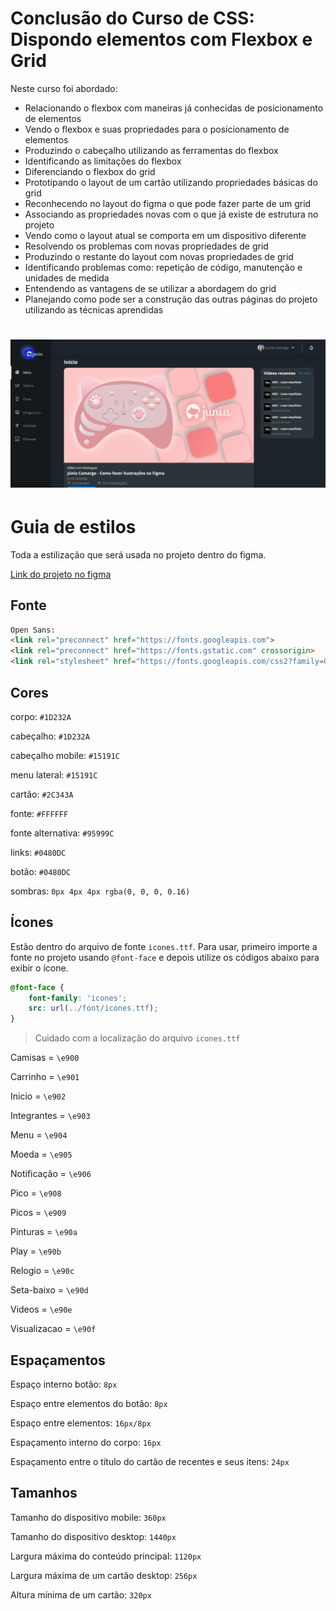 # Conclusão do Curso de CSS: Dispondo elementos com Flexbox e Grid

Neste curso foi abordado:

- Relacionando o flexbox com maneiras já conhecidas de posicionamento de elementos
- Vendo o flexbox e suas propriedades para o posicionamento de elementos
- Produzindo o cabeçalho utilizando as ferramentas do flexbox
- Identificando as limitações do flexbox
- Diferenciando o flexbox do grid
- Prototipando o layout de um cartão utilizando propriedades básicas do grid
- Reconhecendo no layout do figma o que pode fazer parte de um grid
- Associando as propriedades novas com o que já existe de estrutura no projeto
- Vendo como o layout atual se comporta em um dispositivo diferente
- Resolvendo os problemas com novas propriedades de grid
- Produzindo o restante do layout com novas propriedades de grid
- Identificando problemas como: repetição de código, manutenção e unidades de medida
- Entendendo as vantagens de se utilizar a abordagem do grid
- Planejando como pode ser a construção das outras páginas do projeto utilizando as técnicas aprendidas

<h1>
    <img width="965px" src="https://github.com/juniatech/FLEXBOX-GRID/blob/main/flexboxegrid-final.jpeg">
</h1>

# Guia de estilos

Toda a estilização que será usada no projeto dentro do figma.

[Link do projeto no figma](https://www.figma.com/file/ibWktwVpnog76rMYOdVhks/Dispondo-elementos-com-flexbox-e-grid?node-id=54%3A2358)

## Fonte

```html
Open Sans:
<link rel="preconnect" href="https://fonts.googleapis.com">
<link rel="preconnect" href="https://fonts.gstatic.com" crossorigin>
<link rel="stylesheet" href="https://fonts.googleapis.com/css2?family=Open+Sans:wght@400;600;700&display=swap">
```

## Cores

corpo: `#1D232A`

cabeçalho: `#1D232A`

cabeçalho mobile: `#15191C`

menu lateral: `#15191C`

cartão: `#2C343A`

fonte: `#FFFFFF`

fonte alternativa: `#95999C`

links: `#0480DC`

botão: `#0480DC`

sombras: `0px 4px 4px rgba(0, 0, 0, 0.16)`

## Ícones

Estão dentro do arquivo de fonte `icones.ttf`. Para usar, primeiro importe a fonte no projeto usando `@font-face` e depois utilize os códigos abaixo para exibir o ícone.

```css
@font-face {
    font-family: 'icones';
    src: url(../font/icones.ttf);
}
```

> Cuidado com a localização do arquivo `icones.ttf`

Camisas = `\e900`

Carrinho = `\e901`

Inicio = `\e902`

Integrantes = `\e903`

Menu = `\e904`

Moeda = `\e905`

Notificação = `\e906`

Pico = `\e908`

Picos = `\e909`

Pinturas = `\e90a`

Play = `\e90b`

Relogio = `\e90c`

Seta-baixo = `\e90d`

Videos = `\e90e`

Visualizacao = `\e90f`

## Espaçamentos

Espaço interno botão: `8px`

Espaço entre elementos do botão: `8px`

Espaço entre elementos: `16px/8px`

Espaçamento interno do corpo: `16px`

Espaçamento entre o título do cartão de recentes e seus itens: `24px`

## Tamanhos

Tamanho do dispositivo mobile: `360px`

Tamanho do dispositivo desktop: `1440px`

Largura máxima do conteúdo principal: `1120px`

Largura máxima de um cartão desktop: `256px`

Altura mínima de um cartão: `320px`
